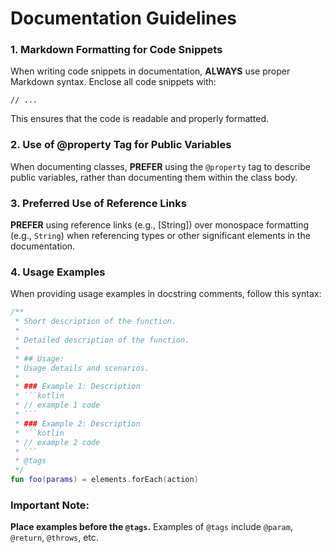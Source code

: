 # Documentation Guidelines

### 1. Markdown Formatting for Code Snippets

When writing code snippets in documentation, **ALWAYS** use proper Markdown syntax. Enclose all code snippets with:

```
// ...
```

This ensures that the code is readable and properly formatted.

### 2. Use of @property Tag for Public Variables

When documenting classes, **PREFER** using the `@property` tag to describe public variables, rather than documenting
them within the class body.

### 3. Preferred Use of Reference Links

**PREFER** using reference links (e.g., [String]) over monospace formatting (e.g., `String`) when referencing types or
other significant elements in the documentation.

### 4. Usage Examples

When providing usage examples in docstring comments, follow this syntax:

````kotlin
/**
 * Short description of the function.
 * 
 * Detailed description of the function.
 *
 * ## Usage:
 * Usage details and scenarios.
 *
 * ### Example 1: Description
 * ```kotlin
 * // example 1 code
 * ```
 * ### Example 2: Description
 * ```kotlin
 * // example 2 code
 * ```
 * @tags
 */
fun foo(params) = elements.forEach(action)
````

### Important Note:
**Place examples before the `@tags`.** Examples of `@tags` include `@param`, `@return`, `@throws`, etc.